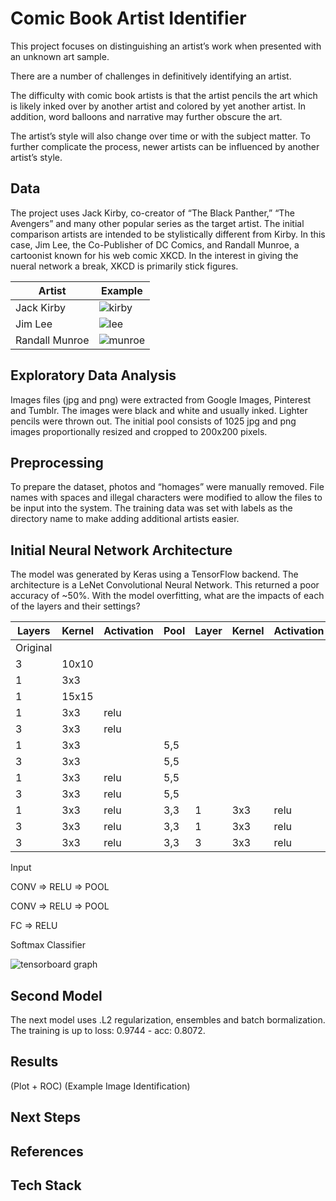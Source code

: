 # Comic Book Artist Identifier

This project focuses on distinguishing an artist’s work when presented with an unknown art sample. 

There are a number of challenges in definitively identifying an artist.

The difficulty with comic book artists is that the artist pencils the art which is likely inked over by another artist and colored by yet another artist. In addition, word balloons and narrative may further obscure the art. 

The artist’s style will also change over time or with the subject matter. To further complicate the process, newer artists can be influenced by another artist’s style.


## Data
The project uses Jack Kirby, co-creator of “The Black Panther,” “The Avengers” and many other popular series as the target artist. The initial comparison artists are intended to be stylistically different from Kirby. In this case, Jim Lee, the Co-Publisher of DC Comics, and Randall Munroe, a cartoonist known for his web comic XKCD. In the interest in giving the nueral network a break, XKCD is primarily stick figures.

| Artist  | Example  |
|---|---|
|Jack Kirby| ![kirby](https://github.com/rhaussmann/ds-capstone-2/blob/master/img/jack_kirby.jpg) |
|Jim Lee  | ![lee](https://github.com/rhaussmann/ds-capstone-2/blob/master/img/jim_lee.jpg)|
| Randall Munroe  | ![munroe](https://github.com/rhaussmann/ds-capstone-2/blob/master/img/cat_proximity.png)  |



## Exploratory Data Analysis
Images files (jpg and png) were extracted from Google Images, Pinterest and Tumblr. The images were black and white and usually inked. Lighter pencils were thrown out. The initial pool consists of 1025 jpg and png images proportionally resized and cropped to 200x200 pixels.


## Preprocessing
To prepare the dataset, photos and “homages” were manually removed. File names with spaces and illegal characters were modified to allow the files to be input into the system. The training data was set with labels as the directory name to make adding additional artists easier.

## Initial Neural Network Architecture

The model was generated by Keras using a TensorFlow backend. The architecture is a LeNet Convolutional Neural Network. This returned a poor accuracy of ~50%. With the model overfitting, what are the impacts of each of the layers and their settings?

| Layers  |  Kernel |  Activation |  Pool | Layer  | Kernel  |  Activation | Pool  | Image  |
|---|---|---|---|---|---|---|---|---|
| Original  |   |   |   |   |   |   |   | ![1](https://github.com/rhaussmann/ds-capstone-2/blob/master/img/1-original.png)  |
|  3 | 10x10  |   |   |   |   |   |   |  ![2](https://github.com/rhaussmann/ds-capstone-2/blob/master/img/2-10x10_convcat.png)  |
|  1 | 3x3  |   |   |   |   |   |   |  ![3](https://github.com/rhaussmann/ds-capstone-2/blob/master/img/3-conv2d_3x3_.png)  |
|  1 | 15x15  |   |   |   |   |   |   |  ![4](https://github.com/rhaussmann/ds-capstone-2/blob/master/img/4-conv_15x15.png)  |
|  1 | 3x3  | relu  |   |   |   |   |   |  ![5](https://github.com/rhaussmann/ds-capstone-2/blob/master/img/5-conv3x3_relu.png)   |
|  3 | 3x3  | relu  |   |   |   |   |   |   ![6](https://github.com/rhaussmann/ds-capstone-2/blob/master/img/6-conv_3x3_relu_3filter.png)  |
| 1  | 3x3  |   | 5,5  |   |   |   |   |   ![7](https://github.com/rhaussmann/ds-capstone-2/blob/master/img/7-add_maxpooling.png)  |
|  3 | 3x3  |   | 5,5  |   |   |   |   |   ![8](https://github.com/rhaussmann/ds-capstone-2/blob/master/img/8-3layer_maxpooling.png)  |
|  1 | 3x3  | relu  | 5,5  |   |   |   |   |   ![9](https://github.com/rhaussmann/ds-capstone-2/blob/master/img/9-relu+pool.png)  |
| 3  | 3x3  | relu  | 5,5  |   |   |   |   |   ![10](https://github.com/rhaussmann/ds-capstone-2/blob/master/img/10-relu+pool.png)  |
|  1 | 3x3  | relu  |  3,3 |  1 | 3x3  | relu  |  3,3 |  ![11](https://github.com/rhaussmann/ds-capstone-2/blob/master/img/11-conv+pool_lenet.png)  |
|  3 | 3x3  | relu  |  3,3 |  1 | 3x3  | relu  |  2,2 |   ![12](https://github.com/rhaussmann/ds-capstone-2/blob/master/img/12-lenet2.png)|
|  3 | 3x3  | relu  |  3,3 |  3 | 3x3  | relu  |  2,2 |   ![13](https://github.com/rhaussmann/ds-capstone-2/blob/master/img/13-lenet3.png)  |


Input

CONV => RELU => POOL

CONV => RELU => POOL

FC => RELU

Softmax Classifier

![tensorboard graph](https://github.com/rhaussmann/ds-capstone-2/blob/master/img/tensor_graph.png "Tensorboard Graph")


## Second Model
The next model uses .L2 regularization, ensembles and batch bormalization. The training is up to loss: 0.9744 - acc: 0.8072.

## Results

(Plot + ROC)
(Example Image Identification)

## Next Steps

## References

## Tech Stack
